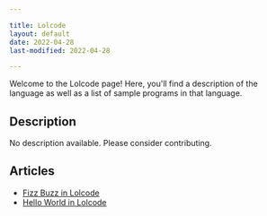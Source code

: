 ```yaml
---

title: Lolcode
layout: default
date: 2022-04-28
last-modified: 2022-04-28

---
```


Welcome to the Lolcode page! Here, you'll find a description of the language as well as a list of sample programs in that language.

## Description

No description available. Please consider contributing.

## Articles

- [Fizz Buzz in Lolcode](https://sampleprograms.io/projects/fizz-buzz/lolcode)
- [Hello World in Lolcode](https://sampleprograms.io/projects/hello-world/lolcode)
